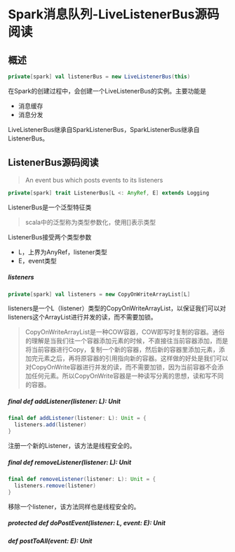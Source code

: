 # Spark消息队列-LiveListenerBus源码阅读

## 概述

```scala
private[spark] val listenerBus = new LiveListenerBus(this)
```

在Spark的创建过程中，会创建一个LiveListenerBus的实例。主要功能是

- 消息缓存
- 消息分发

LiveListenerBus继承自SparkListenerBus，SparkListenerBus继承自ListenerBus。

## ListenerBus源码阅读

> An event bus which posts events to its listeners

```scala
private[spark] trait ListenerBus[L <: AnyRef, E] extends Logging
```

ListenerBus是一个泛型特征类

> scala中的泛型称为类型参数化，使用[]表示类型

ListenerBus接受两个类型参数

- L，上界为AnyRef，listener类型
- E，event类型

##### listeners

```scala
private[spark] val listeners = new CopyOnWriteArrayList[L]
```

listeners是一个L（listener）类型的CopyOnWriteArrayList，以保证我们可以对listeners这个ArrayList进行并发的读，而不需要加锁。   

> CopyOnWriteArrayList是一种COW容器，COW即写时复制的容器。通俗的理解是当我们往一个容器添加元素的时候，不直接往当前容器添加，而是将当前容器进行Copy，复制一个新的容器，然后新的容器里添加元素，添加完元素之后，再将原容器的引用指向新的容器。这样做的好处是我们可以对CopyOnWrite容器进行并发的读，而不需要加锁，因为当前容器不会添加任何元素。所以CopyOnWrite容器是一种读写分离的思想，读和写不同的容器。

##### final def addListener(listener: L): Unit

```scala
final def addListener(listener: L): Unit = {
  listeners.add(listener)
}
```

注册一个新的Listener，该方法是线程安全的。

##### final def removeListener(listener: L): Unit

```scala
final def removeListener(listener: L): Unit = {
  listeners.remove(listener)
}
```

移除一个listener，该方法同样也是线程安全的。

##### protected def doPostEvent(listener: L, event: E): Unit



##### def postToAll(event: E): Unit

